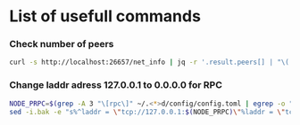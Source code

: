 # List of usefull commands

### Check number of peers
```Bash
curl -s http://localhost:26657/net_info | jq -r '.result.peers[] | "\(.node_info.id)@\(.remote_ip):\(.node_info.listen_addr | split(":")[2])"' | wc -l
```
### Change laddr adress 127.0.0.1 to 0.0.0.0 for RPC
```Bash
NODE_PRPC=$(grep -A 3 "\[rpc\]" ~/.<*>d/config/config.toml | egrep -o ":[0-9]+")
sed -i.bak -e "s%^laddr = \"tcp://127.0.0.1:$(NODE_PRPC)\"%laddr = \"tcp://0.0.0.0:$(NODE_PRPC)\"%" $HOME/.<*>d/config/config.toml
```
